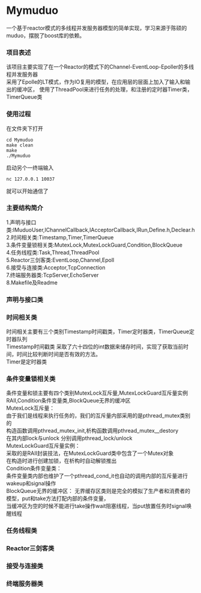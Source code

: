 # Mymuduo
一个基于reactor模式的多线程并发服务器模型的简单实现，学习来源于陈硕的muduo，摆脱了boost库的依赖。 
### 项目表述
该项目主要实现了在一个Reactor的模式下的Channel-EventLoop-Epoller的多线程并发服务器  
采用了Epolle的LT模式，作为IO复用的模型，在应用层的层面上加入了输入和输出的缓冲区， 
使用了ThreadPool来进行任务的处理，和注册的定时器Timer类，TimerQueue类  
### 使用过程
在文件夹下打开
```
cd Mymuduo
make clean
make
./Mymuduo
```
启动另个一终端输入   
```
nc 127.0.0.1 10037
```
就可以开始通信了   
### 主要结构简介   
1.声明与接口类:IMuduoUser,IChannelCallback,IAcceptorCallback,IRun,Define.h,Declear.h  
2.时间相关类:Timestamp,Timer,TimerQueue  
3.条件变量锁相关类:MutexLock,MutexLockGuard,Condition,BlockQueue  
4.任务线程类:Task,Thread,ThreadPool  
5.Reactor三剑客类:EventLoop,Channel,Epoll  
6.接受与连接类:Acceptor,TcpConnection  
7.终端服务器类:TcpServer,EchoServer  
8.Makefile及Readme  
### 声明与接口类
### 时间相关类
时间相关主要有三个类别Timestamp时间戳类，Timer定时器类，TimerQueue定时器队列   
Timestamp时间戳类 采取了六十四位的int数据来储存时间，实现了获取当前时间，时间比较判断时间是否有效的方法。  
Timer是定时器类

### 条件变量锁相关类
条件变量和锁主要有四个类别MutexLock互斥量,MutexLockGuard互斥量实例RAII,Condition条件变量类,BlockQueue无界的缓冲区  
MutexLock互斥量：  
 由于我们是线程来执行任务的，我们的互斥量内部采用的是pthread_mutex类别的  
 构造函数调用pthread_mutex_init,析构函数调用pthread_mutex__destory  
 在其内部lock与unlock 分别调用pthread_lock/unlock  
MutexLockGuard互斥量实例：  
 采取的是RAII封装技法，在MutexLockGuard类中包含了一个Mutex对象  
 在构造时进行创建加锁，在析构时自动解锁推出  
Condition条件变量类：  
 条件变量类内部也维护了一个pthread_cond_it也自动的调用内部的互斥量进行wakeup和signal操作  
BlockQueue无界的缓冲区：
 无界缓存区类则是完全的模拟了生产者和消费者的模型，put和take方法打配内部的条件变量，  
 当缓冲区为空的时候不能进行take操作wait阻塞线程，当put放置任务时signal唤醒线程   
### 任务线程类
### Reactor三剑客类
### 接受与连接类
### 终端服务器类
